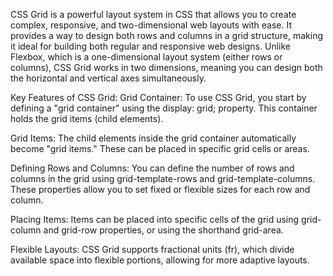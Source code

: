 CSS Grid is a powerful layout system in CSS that allows you to create complex, responsive, and two-dimensional web layouts with ease. It provides a way to design both rows and columns in a grid structure, making it ideal for building both regular and responsive web designs. Unlike Flexbox, which is a one-dimensional layout system (either rows or columns), CSS Grid works in two dimensions, meaning you can design both the horizontal and vertical axes simultaneously.

Key Features of CSS Grid:
Grid Container: To use CSS Grid, you start by defining a "grid container" using the display: grid; property. This container holds the grid items (child elements).

Grid Items: The child elements inside the grid container automatically become "grid items." These can be placed in specific grid cells or areas.

Defining Rows and Columns: You can define the number of rows and columns in the grid using grid-template-rows and grid-template-columns. These properties allow you to set fixed or flexible sizes for each row and column.

Placing Items: Items can be placed into specific cells of the grid using grid-column and grid-row properties, or using the shorthand grid-area.

Flexible Layouts: CSS Grid supports fractional units (fr), which divide available space into flexible portions, allowing for more adaptive layouts.
